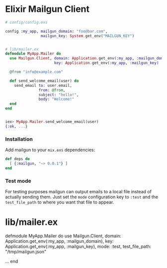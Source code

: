 # Elixir Mailgun Client


```elixir
# config/config.exs

config :my_app, mailgun_domain: "foo@bar.com",
                mailgun_key: System.get_env("MAILGUN_KEY")


# lib/mailer.ex
defmodule MyApp.Mailer do
  use Mailgun.Client, domain: Application.get_env(:my_app, :mailgun_domain),
                      key: Application.get_env(:my_app, :mailgun_key)

  @from "info@example.com"

  def send_welcome_email(user) do
    send_email to: user.email,
               from: @from,
               subject: "hello!",
               body: "Welcome!"
  end
end


iex> MyApp.Mailer.send_welcome_email(user)
{:ok, ...}
```

### Installation

Add mailgun to your `mix.exs` dependencies:

  ```elixir
  def deps do
    [ {:mailgun, "~> 0.0.1"} ]
  end
  ```

### Test mode
For testing purposes mailgun can output emails to a local file instead of
actually sending them. Just set the `mode` configuration key to `:test`
and the `test_file_path` to where you want that file to appear.

# lib/mailer.ex
defmodule MyApp.Mailer do
  use Mailgun.Client, domain: Application.get_env(:my_app, :mailgun_domain),
                      key: Application.get_env(:my_app, :mailgun_key),
                      mode: :test,
                      test_file_path: "/tmp/mailgun.json"

...
end